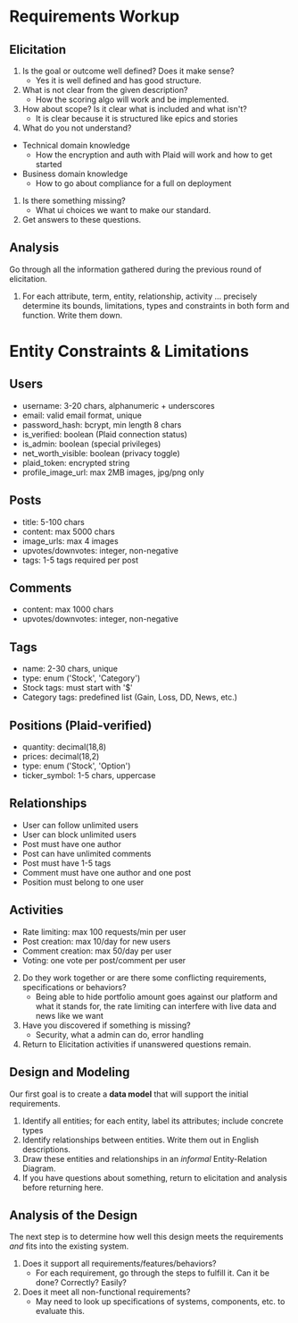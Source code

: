 # Requirements Workup

## Elicitation

1. Is the goal or outcome well defined?  Does it make sense?
   - Yes it is well defined and has good structure.
2. What is not clear from the given description?
   - How the scoring algo will work and be implemented. 
3. How about scope?  Is it clear what is included and what isn't?
   -  It is clear because it is structured like epics and stories
4. What do you not understand?
* Technical domain knowledge
    - How the encryption and auth with Plaid will work and how to get started
* Business domain knowledge
  - How to go about compliance for a full on deployment
1. Is there something missing?
   - What ui choices we want to make our standard. 
2. Get answers to these questions.

## Analysis

Go through all the information gathered during the previous round of elicitation.  

1. For each attribute, term, entity, relationship, activity ... precisely determine its bounds, limitations, types and constraints in both form and function.  Write them down.
# Entity Constraints & Limitations

## Users
- username: 3-20 chars, alphanumeric + underscores
- email: valid email format, unique
- password_hash: bcrypt, min length 8 chars
- is_verified: boolean (Plaid connection status)
- is_admin: boolean (special privileges)
- net_worth_visible: boolean (privacy toggle)
- plaid_token: encrypted string
- profile_image_url: max 2MB images, jpg/png only

## Posts
- title: 5-100 chars
- content: max 5000 chars
- image_urls: max 4 images
- upvotes/downvotes: integer, non-negative
- tags: 1-5 tags required per post

## Comments
- content: max 1000 chars
- upvotes/downvotes: integer, non-negative

## Tags
- name: 2-30 chars, unique
- type: enum ('Stock', 'Category')
- Stock tags: must start with '$'
- Category tags: predefined list (Gain, Loss, DD, News, etc.)

## Positions (Plaid-verified)
- quantity: decimal(18,8)
- prices: decimal(18,2)
- type: enum ('Stock', 'Option')
- ticker_symbol: 1-5 chars, uppercase

## Relationships
- User can follow unlimited users
- User can block unlimited users
- Post must have one author
- Post can have unlimited comments
- Post must have 1-5 tags
- Comment must have one author and one post
- Position must belong to one user

## Activities
- Rate limiting: max 100 requests/min per user
- Post creation: max 10/day for new users
- Comment creation: max 50/day per user
- Voting: one vote per post/comment per user
  
2. Do they work together or are there some conflicting requirements, specifications or behaviors?
   - Being able to hide portfolio amount goes against our platform and what it stands for, the rate limiting can interfere with live data and news like we want 
3. Have you discovered if something is missing?
   - Security, what a admin can do, error handling
4. Return to Elicitation activities if unanswered questions remain.


## Design and Modeling
Our first goal is to create a **data model** that will support the initial requirements.

1. Identify all entities;  for each entity, label its attributes; include concrete types
2. Identify relationships between entities.  Write them out in English descriptions.
3. Draw these entities and relationships in an _informal_ Entity-Relation Diagram.
4. If you have questions about something, return to elicitation and analysis before returning here.

## Analysis of the Design
The next step is to determine how well this design meets the requirements _and_ fits into the existing system.

1. Does it support all requirements/features/behaviors?
    * For each requirement, go through the steps to fulfill it.  Can it be done?  Correctly?  Easily?
2. Does it meet all non-functional requirements?
    * May need to look up specifications of systems, components, etc. to evaluate this.

